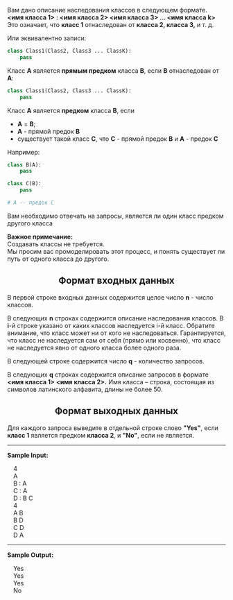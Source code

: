 Вам дано описание наследования классов в следующем формате.  
**<имя класса 1> : <имя класса 2> <имя класса 3> ... <имя класса k>**  
Это означает, что **класс 1** отнаследован от **класса 2, класса 3,** и т. д.  

Или эквивалентно записи:  
```python
class Class1(Class2, Class3 ... ClassK):
    pass
```  

Класс **A** является **прямым предком** класса **B**, если **B** отнаследован от **A**:
```python
class Class1(Class2, Class3 ... ClassK):
    pass
```  

Класс **A** является **предком** класса **B**, если  
 * **A** = **B**;  
 * **A** - прямой предок **B**  
 * существует такой класс **C**, что **C** - прямой предок **B** и **A** - предок **C**  

Например:  
```python
class B(A):
    pass

class C(B):
    pass

# A -- предок С
```  

Вам необходимо отвечать на запросы, является ли один класс предком другого класса  

**Важное примечание:**  
Создавать классы не требуется.  
Мы просим вас промоделировать этот процесс, и понять существует ли путь от одного класса до другого.  
## <center>Формат входных данных</center>

В первой строке входных данных содержится целое число **n** - число классов.

В следующих **n** строках содержится описание наследования классов. В **i**-й строке указано от каких
классов наследуется i-й класс. Обратите внимание, что класс может ни от кого не наследоваться.
Гарантируется, что класс не наследуется сам от себя (прямо или косвенно), что класс не наследуется явно от одного класса более одного раза.

В следующей строке содержится число **q** - количество запросов.

В следующих **q** строках содержится описание запросов в формате **<имя класса 1> <имя класса 2>.**
Имя класса – строка, состоящая из символов латинского алфавита, длины не более 50.  

## <center>Формат выходных данных</center>

Для каждого запроса выведите в отдельной строке слово **"Yes"**, если **класс 1** является предком **класса 2**, и **"No"**, если не является.  

---
**Sample Input:**
<p style="margin-left:1em">  
4<br>
A<br>
B : A<br>
C : A<br>
D : B C<br>
4<br>
A B<br>
B D<br>
C D<br>
D A<br>
</p>

---

**Sample Output:**
<p style="margin-left:1em"> 
Yes<br>
Yes<br>
Yes<br>
No<br>
</p>
